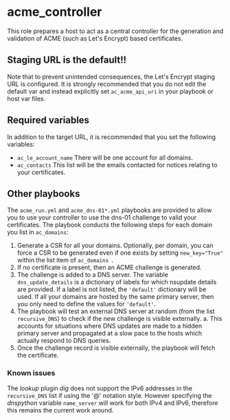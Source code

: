 # acme_controller
This role prepares a host to act as a central controller for the generation and validation of ACME (such as Let's Encrypt) based certificates.
## Staging URL is the default!!
Note that to prevent unintended consequences, the Let's Encrypt staging URL is configured. It is strongly recommended that you do not edit the default var and instead explicitly set `ac_acme_api_uri` in your playbook or host var files.
## Required variables
In addition to the target URL, it is recommended that you set the following variables:
- `ac_le_account_name` There will be one account for all domains.
- `ac_contacts` This list will be the emails contacted for notices relating to your certificates.

## Other playbooks
The `acme_run.yml` and `acme_dns-01*.yml` playbooks are provided to allow you to use your controller to use the dns-01 challenge to valid your certificates.
The playbook conducts the following steps for each domain you list in `ac_domains`:
1. Generate a CSR for all your domains. Optionally, per domain, you can force a CSR to be generated even if one exists by setting `new_key="True"` within the list item of `ac_domains `.
2. If no certificate is present, then an ACME challenge is generated.
3. The challenge is added to a DNS server. The variable `dns_update_details` is a dictionary of labels for which nsupdate details are provided. If a label is not listed, the `'default'` dictionary will be used. If all your domains are hosted by the same primary server, then you only need to define the values for `'default'`.
4. The playbook will test an external DNS server at random (from the list `recursive_DNS`) to check if the new challenge is visible externally.
   a. This accounts for situations where DNS updates are made to a hidden primary server and propagated at a slow pace to the hosts which actually respond to DNS queries.
5. Once the challenge record is visible externally, the playbook will fetch the certificate.

### Known issues
The _lookup_ plugin _dig_ does not support the IPv6 addresses in the `recursive_DNS` list if using the '@' notation style. However specifying the _dnspython_ variable `name_server` will work for both IPv4 and IPv6, therefore this remains the current work around. 
